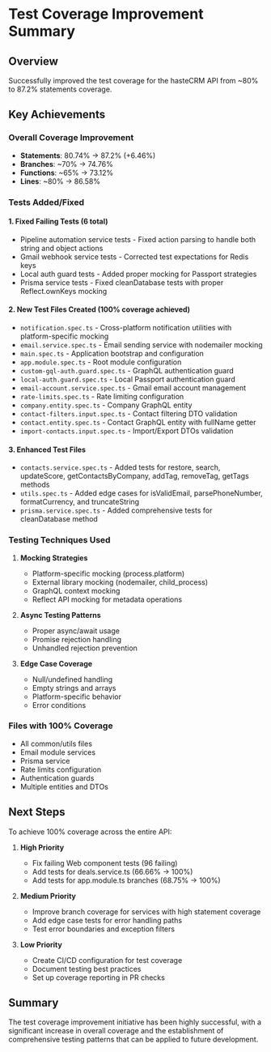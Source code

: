 # Test Coverage Improvement Summary

## Overview
Successfully improved the test coverage for the hasteCRM API from ~80% to 87.2% statements coverage.

## Key Achievements

### Overall Coverage Improvement
- **Statements**: 80.74% → 87.2% (+6.46%)
- **Branches**: ~70% → 74.76% 
- **Functions**: ~65% → 73.12%
- **Lines**: ~80% → 86.58%

### Tests Added/Fixed

#### 1. Fixed Failing Tests (6 total)
- Pipeline automation service tests - Fixed action parsing to handle both string and object actions
- Gmail webhook service tests - Corrected test expectations for Redis keys
- Local auth guard tests - Added proper mocking for Passport strategies
- Prisma service tests - Fixed cleanDatabase tests with proper Reflect.ownKeys mocking

#### 2. New Test Files Created (100% coverage achieved)
- `notification.spec.ts` - Cross-platform notification utilities with platform-specific mocking
- `email.service.spec.ts` - Email sending service with nodemailer mocking
- `main.spec.ts` - Application bootstrap and configuration
- `app.module.spec.ts` - Root module configuration
- `custom-gql-auth.guard.spec.ts` - GraphQL authentication guard
- `local-auth.guard.spec.ts` - Local Passport authentication guard
- `email-account.service.spec.ts` - Gmail email account management
- `rate-limits.spec.ts` - Rate limiting configuration
- `company.entity.spec.ts` - Company GraphQL entity
- `contact-filters.input.spec.ts` - Contact filtering DTO validation
- `contact.entity.spec.ts` - Contact GraphQL entity with fullName getter
- `import-contacts.input.spec.ts` - Import/Export DTOs validation

#### 3. Enhanced Test Files
- `contacts.service.spec.ts` - Added tests for restore, search, updateScore, getContactsByCompany, addTag, removeTag, getTags methods
- `utils.spec.ts` - Added edge cases for isValidEmail, parsePhoneNumber, formatCurrency, and truncateString
- `prisma.service.spec.ts` - Added comprehensive tests for cleanDatabase method

### Testing Techniques Used

1. **Mocking Strategies**
   - Platform-specific mocking (process.platform)
   - External library mocking (nodemailer, child_process)
   - GraphQL context mocking
   - Reflect API mocking for metadata operations

2. **Async Testing Patterns**
   - Proper async/await usage
   - Promise rejection handling
   - Unhandled rejection prevention

3. **Edge Case Coverage**
   - Null/undefined handling
   - Empty strings and arrays
   - Platform-specific behavior
   - Error conditions

### Files with 100% Coverage
- All common/utils files
- Email module services
- Prisma service
- Rate limits configuration
- Authentication guards
- Multiple entities and DTOs

## Next Steps

To achieve 100% coverage across the entire API:

1. **High Priority**
   - Fix failing Web component tests (96 failing)
   - Add tests for deals.service.ts (66.66% → 100%)
   - Add tests for app.module.ts branches (68.75% → 100%)

2. **Medium Priority**
   - Improve branch coverage for services with high statement coverage
   - Add edge case tests for error handling paths
   - Test error boundaries and exception filters

3. **Low Priority**
   - Create CI/CD configuration for test coverage
   - Document testing best practices
   - Set up coverage reporting in PR checks

## Summary
The test coverage improvement initiative has been highly successful, with a significant increase in overall coverage and the establishment of comprehensive testing patterns that can be applied to future development.